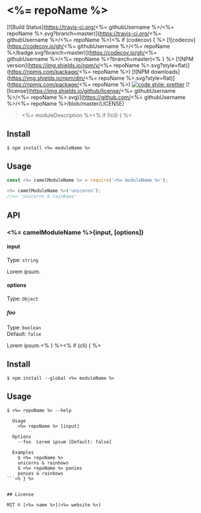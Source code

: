 # <%= repoName %> 

[![Build Status](https://travis-ci.org/<%= githubUsername %>/<%= repoName %>.svg?branch=master)](https://travis-ci.org/<%= githubUsername %>/<%= repoName %>)<% if (codecov) { %> 
[![codecov](https://codecov.io/gh/<%= githubUsername %>/<%= repoName %>/badge.svg?branch=master)](https://codecov.io/gh/<%= githubUsername %>/<%= repoName %>?branch=master)<% } %> 
[![NPM version](https://img.shields.io/npm/v/<%= repoName %>.svg?style=flat)](https://npmjs.com/package/<%= repoName %>)
[![NPM downloads](https://img.shields.io/npm/dm/<%= repoName %>.svg?style=flat)](https://npmjs.com/package/<%= repoName %>) 
[![code style: prettier](https://img.shields.io/badge/code_style-prettier-ff69b4.svg?style=flat)](https://github.com/prettier/prettier)
[![license](https://img.shields.io/github/license/<%= githubUsername %>/<%= repoName %>.svg)](https://github.com/<%= githubUsername %>/<%= repoName %>/blob/master/LICENSE)

> <%= moduleDescription %><% if (!cli) { %>


## Install

```
$ npm install <%= moduleName %>
```


## Usage

```js
const <%= camelModuleName %> = require('<%= moduleName %>');

<%= camelModuleName %>('unicorns');
//=> 'unicorns & rainbows'
```


## API

### <%= camelModuleName %>(input, [options])

#### input

Type: `string`

Lorem ipsum.

#### options

Type: `Object`

##### foo

Type: `boolean`<br>
Default: `false`

Lorem ipsum.<% } %><% if (cli) { %>
## Install

```
$ npm install --global <%= moduleName %>
```

## Usage
```
$ <%= repoName %> --help

  Usage
    <%= repoName %> [input]

  Options
    --foo  Lorem ipsum [Default: false]

  Examples
    $ <%= repoName %>
    unicorns & rainbows
    $ <%= repoName %> ponies
    ponies & rainbows
```<% } %>


## License

MIT © [<%= name %>](<%= website %>)
